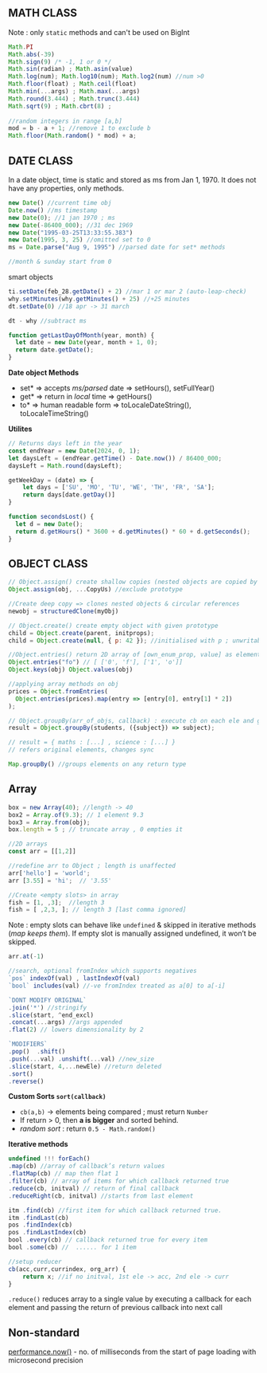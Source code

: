 ## MATH CLASS

Note : only `static` methods and can't be used on BigInt

```js
Math.PI
Math.abs(-39)
Math.sign(9) /* -1, 1 or 0 */
Math.sin(radian) ; Math.asin(value) 
Math.log(num); Math.log10(num); Math.log2(num) //num >0
Math.floor(float) ; Math.ceil(float)
Math.min(...args) ; Math.max(...args)
Math.round(3.444) ; Math.trunc(3.444)
Math.sqrt(9) ; Math.cbrt(8) ;
  
//random integers in range [a,b]
mod = b - a + 1; //remove 1 to exclude b
Math.floor(Math.random() * mod) + a;
```

## DATE CLASS

In a date object, time is static and stored as ms from Jan 1, 1970. It does not have any properties, only methods.

```js
new Date() //current time obj
Date.now() //ms timestamp
new Date(0); //1 jan 1970 ; ms
new Date(-86400_000); //31 dec 1969
new Date("1995-03-25T13:33:55.383") 
new Date(1995, 3, 25) //omitted set to 0
ms = Date.parse("Aug 9, 1995") //parsed date for set* methods

//month & sunday start from 0
```

smart objects
```jsx
ti.setDate(feb_28.getDate() + 2) //mar 1 or mar 2 (auto-leap-check)
why.setMinutes(why.getMinutes() + 25) //+25 minutes
dt.setDate(0) //18 apr -> 31 march

dt - why //subtract ms

function getLastDayOfMonth(year, month) {
  let date = new Date(year, month + 1, 0);
  return date.getDate();
}
```

__Date object Methods__
- set* => accepts *ms/parsed* date => setHours(), setFullYear()
- get* => return in *local* time => getHours()
- to* => human readable form => toLocaleDateString(), toLocaleTimeString()


**Utilites**
```js
// Returns days left in the year
const endYear = new Date(2024, 0, 1); 
let daysLeft = (endYear.getTime() - Date.now()) / 86400_000;
daysLeft = Math.round(daysLeft);

getWeekDay = (date) => {
	let days = ['SU', 'MO', 'TU', 'WE', 'TH', 'FR', 'SA'];
	return days[date.getDay()]
}

function secondsLost() {
  let d = new Date();
  return d.getHours() * 3600 + d.getMinutes() * 60 + d.getSeconds();
}
```
  

## OBJECT CLASS  

```js
// Object.assign() create shallow copies (nested objects are copied by reference)
Object.assign(obj, ...CopyUs) //exclude prototype

//Create deep copy => clones nested objects & circular references
newobj = structuredClone(myObj)

// Object.create() create empty object with given prototype
child = Object.create(parent, initprops); 
child = Object.create(null, { p: 42 }); //initialised with p ; unwritable by default

//Object.entries() return 2D array of [own_enum_prop, value] as elements
Object.entries("fo") // [ ['0', 'f'], ['1', 'o']]
Object.keys(obj) Object.values(obj)

//applying array methods on obj
prices = Object.fromEntries(
  Object.entries(prices).map(entry => [entry[0], entry[1] * 2])
);

// Object.groupBy(arr_of_objs, callback) : execute cb on each ele and group elements based on callback’s return.
result = Object.groupBy(students, ({subject}) => subject);

// result = { maths : [...] , science : [...] }
// refers original elements, changes sync

Map.groupBy() //groups elements on any return type
```


## Array

```jsx
box = new Array(40); //length -> 40
box2 = Array.of(9.3); // 1 element 9.3
box3 = Array.from(obj); 
box.length = 5 ; // truncate array , 0 empties it

//2D arrays 
const arr = [[1,2]]

//redefine arr to Object ; length is unaffected
arr['hello'] = 'world';
arr [3.55] = 'hi';  // '3.55'

//Create <empty slots> in array
fish = [1, ,3];  //length 3
fish = [ ,2,3, ]; // length 3 [last comma ignored]
```

Note : empty slots can behave like `undefined` & skipped in iterative methods (*map keeps them*). If empty slot is manually assigned undefined, it won’t be skipped.

```jsx
arr.at(-1) 

//search, optional fromIndex which supports negatives 
`pos` indexOf(val) , lastIndexOf(val) 
`bool` includes(val) //-ve fromIndex treated as a[0] to a[-i]

`DONT MODIFY ORIGINAL`
.join('*') //stringify
.slice(start, ^end_excl)
.concat(...args) //args appended
.flat(2) // lowers dimensionality by 2 

`MODIFIERS`
.pop()  .shift() 
.push(...val) .unshift(...val) //new_size
.slice(start, 4,...newEle) //return deleted
.sort()
.reverse()
```

**Custom Sorts `sort(callback)`**
- `cb(a,b)` -> elements being compared ; must return `Number`
- If return > 0, then **a is bigger** and sorted behind.
- *random sort* : return `0.5 - Math.random()`

**Iterative methods**
```jsx
undefined !!! forEach()
.map(cb) //array of callback’s return values
.flatMap(cb) // map then flat 1
.filter(cb) // array of items for which callback returned true
.reduce(cb, initval) // return of final callback
.reduceRight(cb, initval) //starts from last element

itm .find(cb) //first item for which callback returned true.
itm .findLast(cb)
pos .findIndex(cb) 
pos .findLastIndex(cb)
bool .every(cb) // callback returned true for every item
bool .some(cb) //  ...... for 1 item

//setup reducer
cb(acc,curr,currindex, org_arr) { 
	return x; //if no initval, 1st ele -> acc, 2nd ele -> curr
}
```

`.reduce()` reduces array to a single value by executing a callback for each element and passing the return of previous callback into next call

## Non-standard

[performance.now()](https://developer.mozilla.org/en-US/docs/Web/API/Performance/now) - no. of milliseconds from the start of page loading with microsecond precision